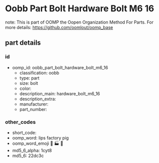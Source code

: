 # Oobb Part Bolt Hardware Bolt M6 16  

note: This is part of OOMP the Oopen Organization Method For Parts. For more details: https://github.com/oomlout/oomp_base

##  part details





### id
* oomp_id: oobb_part_bolt_hardware_bolt_m6_16
  * classification: oobb
  * type: part
  * size: bolt
  * color: 
  * description_main: hardware_bolt_m6_16
  * description_extra: 
  * manufacturer: 
  * part_number: 

### other_codes
* short_code: 
* oomp_word: lips factory pig
* oomp_word_emoji :lips: :factory: :pig:
* md5_6_alpha: 1cyt8
* md5_6: 22dc3c